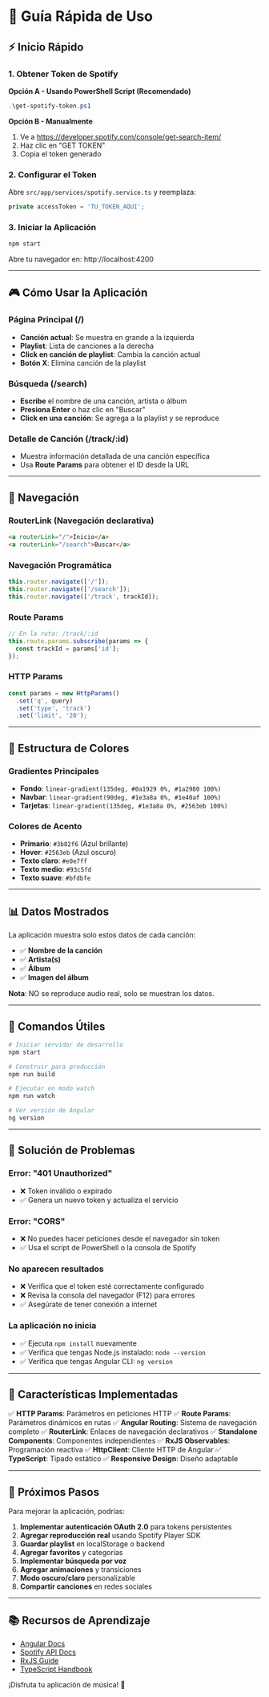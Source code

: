 # 🎵 Guía Rápida de Uso

## ⚡ Inicio Rápido

### 1. Obtener Token de Spotify

**Opción A - Usando PowerShell Script (Recomendado)**
```powershell
.\get-spotify-token.ps1
```

**Opción B - Manualmente**
1. Ve a https://developer.spotify.com/console/get-search-item/
2. Haz clic en "GET TOKEN"
3. Copia el token generado

### 2. Configurar el Token

Abre `src/app/services/spotify.service.ts` y reemplaza:
```typescript
private accessToken = 'TU_TOKEN_AQUI';
```

### 3. Iniciar la Aplicación

```bash
npm start
```

Abre tu navegador en: http://localhost:4200

---

## 🎮 Cómo Usar la Aplicación

### Página Principal (/)
- **Canción actual**: Se muestra en grande a la izquierda
- **Playlist**: Lista de canciones a la derecha
- **Click en canción de playlist**: Cambia la canción actual
- **Botón X**: Elimina canción de la playlist

### Búsqueda (/search)
- **Escribe** el nombre de una canción, artista o álbum
- **Presiona Enter** o haz clic en "Buscar"
- **Click en una canción**: Se agrega a la playlist y se reproduce

### Detalle de Canción (/track/:id)
- Muestra información detallada de una canción específica
- Usa **Route Params** para obtener el ID desde la URL

---

## 🧭 Navegación

### RouterLink (Navegación declarativa)
```html
<a routerLink="/">Inicio</a>
<a routerLink="/search">Buscar</a>
```

### Navegación Programática
```typescript
this.router.navigate(['/']);
this.router.navigate(['/search']);
this.router.navigate(['/track', trackId]);
```

### Route Params
```typescript
// En la ruta: /track/:id
this.route.params.subscribe(params => {
  const trackId = params['id'];
});
```

### HTTP Params
```typescript
const params = new HttpParams()
  .set('q', query)
  .set('type', 'track')
  .set('limit', '20');
```

---

## 🎨 Estructura de Colores

### Gradientes Principales
- **Fondo**: `linear-gradient(135deg, #0a1929 0%, #1a2980 100%)`
- **Navbar**: `linear-gradient(90deg, #1e3a8a 0%, #1e40af 100%)`
- **Tarjetas**: `linear-gradient(135deg, #1e3a8a 0%, #2563eb 100%)`

### Colores de Acento
- **Primario**: `#3b82f6` (Azul brillante)
- **Hover**: `#2563eb` (Azul oscuro)
- **Texto claro**: `#e0e7ff`
- **Texto medio**: `#93c5fd`
- **Texto suave**: `#bfdbfe`

---

## 📊 Datos Mostrados

La aplicación muestra solo estos datos de cada canción:
- ✅ **Nombre de la canción**
- ✅ **Artista(s)**
- ✅ **Álbum**
- ✅ **Imagen del álbum**

**Nota**: NO se reproduce audio real, solo se muestran los datos.

---

## 🔧 Comandos Útiles

```bash
# Iniciar servidor de desarrollo
npm start

# Construir para producción
npm run build

# Ejecutar en modo watch
npm run watch

# Ver versión de Angular
ng version
```

---

## 🚨 Solución de Problemas

### Error: "401 Unauthorized"
- ❌ Token inválido o expirado
- ✅ Genera un nuevo token y actualiza el servicio

### Error: "CORS"
- ❌ No puedes hacer peticiones desde el navegador sin token
- ✅ Usa el script de PowerShell o la consola de Spotify

### No aparecen resultados
- ❌ Verifica que el token esté correctamente configurado
- ❌ Revisa la consola del navegador (F12) para errores
- ✅ Asegúrate de tener conexión a internet

### La aplicación no inicia
- ✅ Ejecuta `npm install` nuevamente
- ✅ Verifica que tengas Node.js instalado: `node --version`
- ✅ Verifica que tengas Angular CLI: `ng version`

---

## 📝 Características Implementadas

✅ **HTTP Params**: Parámetros en peticiones HTTP
✅ **Route Params**: Parámetros dinámicos en rutas
✅ **Angular Routing**: Sistema de navegación completo
✅ **RouterLink**: Enlaces de navegación declarativos
✅ **Standalone Components**: Componentes independientes
✅ **RxJS Observables**: Programación reactiva
✅ **HttpClient**: Cliente HTTP de Angular
✅ **TypeScript**: Tipado estático
✅ **Responsive Design**: Diseño adaptable

---

## 🎯 Próximos Pasos

Para mejorar la aplicación, podrías:

1. **Implementar autenticación OAuth 2.0** para tokens persistentes
2. **Agregar reproducción real** usando Spotify Player SDK
3. **Guardar playlist** en localStorage o backend
4. **Agregar favoritos** y categorías
5. **Implementar búsqueda por voz**
6. **Agregar animaciones** y transiciones
7. **Modo oscuro/claro** personalizable
8. **Compartir canciones** en redes sociales

---

## 📚 Recursos de Aprendizaje

- [Angular Docs](https://angular.io)
- [Spotify API Docs](https://developer.spotify.com/documentation/web-api)
- [RxJS Guide](https://rxjs.dev/guide/overview)
- [TypeScript Handbook](https://www.typescriptlang.org/docs/)

¡Disfruta tu aplicación de música! 🎵
